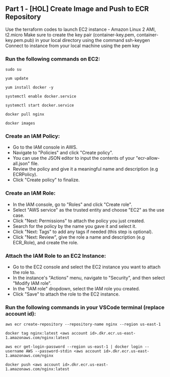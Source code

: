 ## Part 1 - [HOL] Create Image and Push to ECR Repository

Use the terraform codes to launch EC2 instance - Amazon Linux 2 AMI, t2.micro
Make sure to create the key pair (container-key.pem, container-key.pem.pub) in your local directory using the command ssh-keygen
Connect to instance from your local machine using the pem key

### Run the following commands on EC2:
```
sudo su
```
```
yum update
```
```
yum install docker -y
```
```
systemctl enable docker.service
```
```
systemctl start docker.service
```
```
docker pull nginx
```
```
docker images
```

### Create an IAM Policy:

- Go to the IAM console in AWS.
- Navigate to "Policies" and click "Create policy".
- You can use the JSON editor to input the contents of your "ecr-allow-all.json" file.
- Review the policy and give it a meaningful name and description (e.g ECRPolicy).
- Click "Create policy" to finalize.

### Create an IAM Role:

- In the IAM console, go to "Roles" and click "Create role".
- Select "AWS service" as the trusted entity and choose "EC2" as the use case.
- Click "Next: Permissions" to attach the policy you just created.
- Search for the policy by the name you gave it and select it.
- Click "Next: Tags" to add any tags if needed (this step is optional).
- Click "Next: Review", give the role a name and description (e.g ECR_Role), and create the role.

### Attach the IAM Role to an EC2 Instance:

- Go to the EC2 console and select the EC2 instance you want to attach the role to.
- In the instance's "Actions" menu, navigate to "Security", and then select "Modify IAM role".
- In the "IAM role" dropdown, select the IAM role you created.
- Click "Save" to attach the role to the EC2 instance.

### Run the following commands in your VSCode terminal (replace account id):
```
aws ecr create-repository --repository-name nginx --region us-east-1
```
```
docker tag nginx:latest <aws account id>.dkr.ecr.us-east-1.amazonaws.com/nginx:latest
```
```
aws ecr get-login-password --region us-east-1 | docker login --username AWS --password-stdin <aws account id>.dkr.ecr.us-east-1.amazonaws.com/nginx
```
```
docker push <aws account id>.dkr.ecr.us-east-1.amazonaws.com/nginx:latest
```


